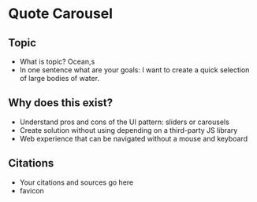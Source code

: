 # Quote Carousel

## Topic 
- What is topic? Ocean,s
- In one sentence what are your goals: I want to create a quick selection of large bodies of water.

## Why does this exist? 
- Understand pros and cons of the UI pattern: sliders or carousels
- Create solution without using depending on a third-party JS library
- Web experience that can be navigated without a mouse and keyboard

## Citations
- Your citations and sources go here
- favicon
